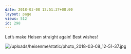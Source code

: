 ```yaml
---
date: 2018-03-08 12:51:37+00:00
layout: page
views: 512
id: 298
---
```


Let’s make Heisen straight again! Best wishes!



![/uploads/heisenme/static/photo_2018-03-08_12-51-37.jpg](/uploads/heisenme/static/photo_2018-03-08_12-51-37.jpg)
